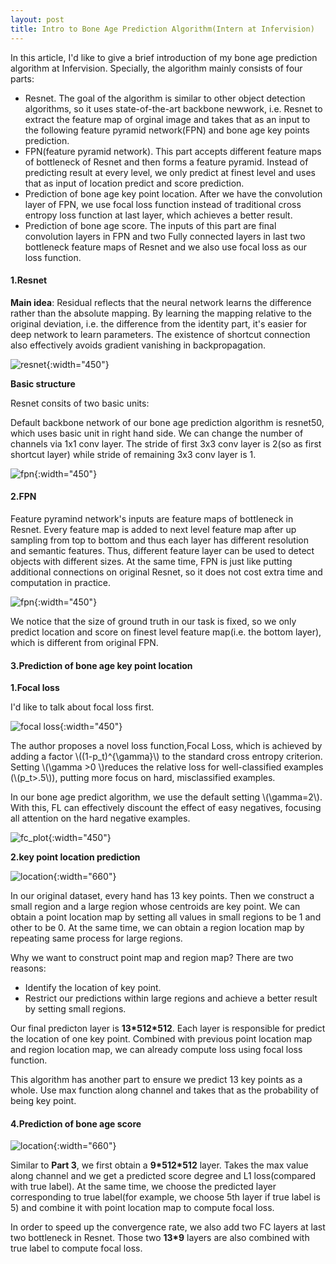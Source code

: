 ```yaml
---
layout: post
title: Intro to Bone Age Prediction Algorithm(Intern at Infervision)
---
```


In this article, I'd like to give a brief introduction of my bone age prediction algorithm at Infervision. Specially, the algorithm mainly consists of four parts:

* Resnet. The goal of the algorithm is similar to other object detection algorithms, so it uses state-of-the-art backbone newwork, i.e. Resnet to extract the feature map of orginal image and takes that as an input to the following feature pyramid network(FPN) and bone age key points prediction.
* FPN(feature pyramid network). This part accepts different feature maps of bottleneck of Resnet and then forms a feature pyramid. Instead of predicting result at every level, we only predict at finest level and uses that as input of location predict and score prediction.
* Prediction of bone age key point location. After we have the convolution layer of FPN, we use focal loss function instead of traditional cross entropy loss function at last layer, which achieves a better result.
* Prediction of bone age score. The inputs of this part are final convolution layers in FPN and two Fully connected layers in last two bottleneck feature maps of Resnet and we also use focal loss as our loss function.

#### 1.Resnet

**Main idea**: Residual reflects that the neural network learns the difference rather than the absolute mapping. By learning the mapping relative to the original deviation, i.e. the difference from the identity part, it's easier for deep network to learn parameters. The existence of shortcut connection also effectively avoids gradient vanishing in backpropagation.

![resnet](https://github.com/YuhuiNi/YuhuiNi.github.io/raw/master/img/resnet1.png){:width="450"}

**Basic structure**

Resnet consits of two basic units:

Default backbone network of our bone age prediction algorithm is resnet50, which uses basic unit in right hand side. We can change the number of channels via 1x1 conv layer. The stride of first 3x3 conv layer is 2(so as first shortcut layer) while stride of remaining 3x3 conv layer is 1.

![fpn](https://github.com/YuhuiNi/YuhuiNi.github.io/raw/master/img/network_structure.png){:width="450"}


#### 2.FPN

Feature pyramind network's inputs are feature maps of bottleneck in Resnet. Every feature map is added to next level feature map after up sampling from top to bottom and thus each layer has different resolution and semantic features. Thus, different feature layer can be used to detect objects with different sizes. At the same time, FPN is just like putting additional connections on original Resnet, so it does not cost extra time and computation in practice.

![fpn](https://github.com/YuhuiNi/YuhuiNi.github.io/raw/master/img/Resnet%2Bfpn.png){:width="450"}

We notice that the size of ground truth in our task is fixed, so we only predict location and score on finest level feature map(i.e. the bottom layer), which is different from original FPN.

#### 3.Prediction of bone age key point location

**1.Focal loss**

I'd like to talk about focal loss first.

![focal loss](https://github.com/YuhuiNi/YuhuiNi.github.io/raw/master/img/focal_loss.png){:width="450"}

The author proposes a novel loss function,Focal Loss, which is achieved by adding a factor \\((1-p_t)^{\gamma}\\) to the standard cross entropy criterion. Setting \\(\gamma >0 \\)reduces the relative loss for well-classified examples (\\(p_t>.5\\)), putting more focus on hard, misclassified examples.

In our bone age predict algorithm, we use the default setting \\(\gamma=2\\). With this, FL can effectively discount the effect of easy negatives, focusing all attention on the hard negative examples.

![fc_plot](https://github.com/YuhuiNi/YuhuiNi.github.io/raw/master/img/fc_plot.png){:width="450"}

**2.key point location prediction**


![location](https://github.com/YuhuiNi/YuhuiNi.github.io/raw/master/img/boneage_predict.png){:width="660"}

In our original dataset, every hand has 13 key points. Then we construct a small region and a large region whose centroids are key point. We can obtain a point location map by setting all values in small regions to be 1 and other to be 0. At the same time, we can obtain a region location map by repeating same process for large regions. 

Why we want to construct point map and region map? There are two reasons:

* Identify the location of key point.
* Restrict our predictions within large regions and achieve a better result by setting small regions.

Our final predicton layer is **13\*512\*512**. Each layer is responsible for predict the location of one key point. Combined with previous point location map and region location map, we can already compute loss using focal loss function.

This algorithm has another part to ensure we predict 13 key points as a whole. Use max function along channel and takes that    as the probability of being key point. 

#### 4.Prediction of bone age score

![location](https://github.com/YuhuiNi/YuhuiNi.github.io/raw/master/img/score%20diagram.png){:width="660"}

Similar to **Part 3**, we first obtain a **9\*512\*512** layer. Takes the max value along channel and we get a predicted score degree and L1 loss(compared with true label). At the same time, we choose the predicted layer corresponding to true label(for example, we choose 5th layer if true label is 5) and combine it with point location map to compute focal loss.

In order to speed up the convergence rate, we also add two FC layers at last two bottleneck in Resnet. Those two **13\*9** layers are also combined with true label to compute focal loss.









